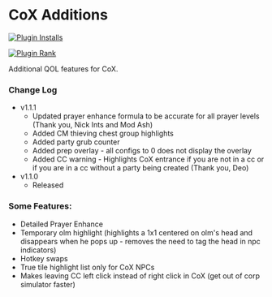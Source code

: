 # CoX Additions

[![Plugin Installs](https://img.shields.io/endpoint?url=https://api.runelite.net/pluginhub/shields/installs/plugin/cox-qol)](https://runelite.net/plugin-hub/TheStonedTurtle) 

[![Plugin Rank](http://img.shields.io/endpoint?url=https://api.runelite.net/pluginhub/shields/rank/plugin/cox-qol)](https://runelite.net/plugin-hub)

Additional QOL features for CoX.

### Change Log
+ v1.1.1 
  + Updated prayer enhance formula to be accurate for all prayer levels (Thank you, Nick Ints and Mod Ash)
  + Added CM thieving chest group highlights
  + Added party grub counter
  + Added prep overlay - all configs to 0 does not display the overlay
  + Added CC warning - Highlights CoX entrance if you are not in a cc or if you are in a cc without a party being created (Thank you, Deo)
+ v1.1.0 
  + Released

### Some Features:
+ Detailed Prayer Enhance
+ Temporary olm highlight (highlights a 1x1 centered on olm's head and disappears when he pops up - removes the need to tag the head in npc indicators)
+ Hotkey swaps
+ True tile highlight list only for CoX NPCs
+ Makes leaving CC left click instead of right click in CoX (get out of corp simulator faster)
